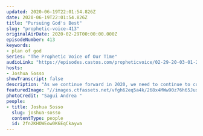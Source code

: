 ```yaml
---
updated: 2020-06-19T22:01:54.826Z
date: 2020-06-19T22:01:54.826Z
title: "Pursuing God's Best"
slug: "prophetic-voice-413"
originalAirDate: 2020-02-29T00:00:00.000Z
episodeNumber: 413
keywords:
- plan of god
Series: "The Prophetic Voice of Our Time"
audioLink: "https://episodes.castos.com/propheticvoice/02-29-20-03-01-20-Prophetic-Voice-of-our-Time-[mixdown]-01.mp3"
hosts:
- Joshua Sosso
showTranscript: false
description: "As we continue forward in 2020, we need to continue to cut away our own preconceived ideas so that we can be fully open to God's leading. We should be pursuing more than just a testimony to share, we should instead be pursuing to have the best plan God has for us..."
featuredImage: "//images.ctfassets.net/vfgh62eq5a4k/268x4MWw90z76h65JuxnxQ/b4034e83bfaf728d79d88c6050649f00/snow-covered-mountain-during-sunrise-618833__1_.jpg"
photoCredit: "Sagui Andrea "
people:
- title: Joshua Sosso
  slug: joshua-sosso
  contentType: people
  id: 2fn2KHOWEow0K6EqCkaywa
---
```

